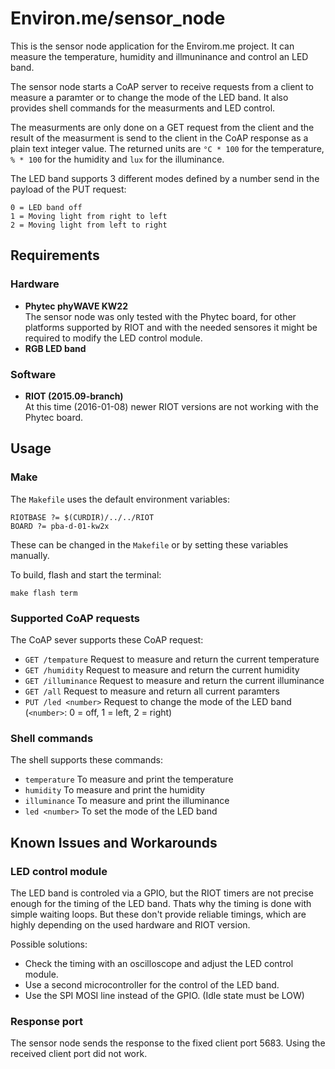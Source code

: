 # Environ.me/sensor_node #

This is the sensor node application for the Envirom.me project.
It can measure the temperature, humidity and illmuninance and control an LED band.

The sensor node starts a CoAP server to receive requests from a client to measure a paramter
or to change the mode of the LED band. It also provides shell commands for the measurments and LED control.

The measurments are only done on a GET request from the client
and the result of the measurment is send to the client in the CoAP response as a plain text integer value.
The returned units are `°C * 100` for the temperature, `% * 100` for the humidity and `lux` for the illuminance.

The LED band supports 3 different modes defined by a number send in the payload of the PUT request:
```
0 = LED band off
1 = Moving light from right to left
2 = Moving light from left to right
```

## Requirements ##

### Hardware ###

* <b>Phytec phyWAVE KW22</b><br />
  The sensor node was only tested with the Phytec board,
  for other platforms supported by RIOT and with the needed sensores it might be required to modify the LED control module.
* <b>RGB LED band</b>

### Software ###

* <b>RIOT (2015.09-branch)</b><br />
  At this time (2016-01-08) newer RIOT versions are not working with the Phytec board.

## Usage ##

### Make ###

The `Makefile` uses the default environment variables:
```
RIOTBASE ?= $(CURDIR)/../../RIOT
BOARD ?= pba-d-01-kw2x
```
These can be changed in the `Makefile` or by setting these variables manually.

To build, flash and start the terminal:
```
make flash term
```

### Supported CoAP requests ###

The CoAP sever supports these CoAP request:

* `GET /tempature` Request to measure and return the current temperature
* `GET /humidity` Request to measure and return the current humidity
* `GET /illuminance` Request to measure and return the current illuminance
* `GET /all` Request to measure and return all current paramters
* `PUT /led <number>` Request to change the mode of the LED band (`<number>`: 0 = off, 1 = left, 2 = right)

### Shell commands ###

The shell supports these commands:

* `temperature` To measure and print the temperature
* `humidity` To measure and print the humidity
* `illuminance` To measure and print the illuminance
* `led <number>` To set the mode of the LED band

## Known Issues and Workarounds ##

### LED control module ###

The LED band is controled via a GPIO, but the RIOT timers are not precise enough for the timing of the LED band.
Thats why the timing is done with simple waiting loops. But these don't provide reliable timings,
which are highly depending on the used hardware and RIOT version.

Possible solutions:

* Check the timing with an oscilloscope and adjust the LED control module.
* Use a second microcontroller for the control of the LED band.
* Use the SPI MOSI line instead of the GPIO. (Idle state must be LOW)

### Response port ###

The sensor node sends the response to the fixed client port 5683. Using the received client port did not work.
